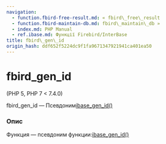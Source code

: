 ```yaml
---
navigation:
  - function.fbird-free-result.md: « fbird\_free\_result
  - function.fbird-maintain-db.md: fbird\_maintain\_db »
  - index.md: PHP Manual
  - ref.ibase.md: Функції Firebird/InterBase
title: fbird\_gen\_id
origin_hash: ddf652f5224dc9f1fa9671347921941ca401ea50
---
```

# fbird\_gen\_id

(PHP 5, PHP 7 < 7.4.0)

fbird\_gen\_id — Псевдоним[ibase\_gen\_id()](function.ibase-gen-id.md)

### Опис

Функция — псевдоним функции:[ibase\_gen\_id()](function.ibase-gen-id.md)
